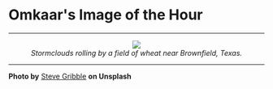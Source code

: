 # Omkaar's Image of the Hour

---

<div align="center">

<a href="https://unsplash.com/photos/dark-storm-clouds-loom-over-a-field-98mac9dxVfM">
  <img src="https://images.unsplash.com/photo-1750600862513-3b2cd722e296?crop=entropy&cs=tinysrgb&fit=max&fm=jpg&ixid=M3w3NjA2Nzh8MHwxfHJhbmRvbXx8fHx8fHx8fDE3NTM4MjY0MDB8&ixlib=rb-4.1.0&q=80&w=1080" style="max-width:100%; height:auto;">
</a>

<br>
<i>Stormclouds rolling by a field of wheat near Brownfield, Texas.</i>

</div>

---

**Photo by** [Steve Gribble](https://unsplash.com/@steve_g_) **on Unsplash**
